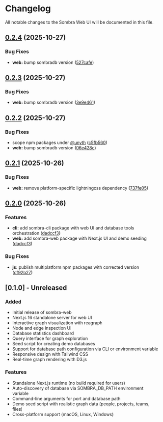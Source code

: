 # Changelog

All notable changes to the Sombra Web UI will be documented in this file.

## [0.2.4](https://github.com/maskdotdev/sombra/compare/web-v0.2.3...web-v0.2.4) (2025-10-27)


### Bug Fixes

* **web:** bump sombradb version ([527cafe](https://github.com/maskdotdev/sombra/commit/527cafed36dee31f6408d117a6d9e561c2244168))

## [0.2.3](https://github.com/maskdotdev/sombra/compare/web-v0.2.2...web-v0.2.3) (2025-10-27)


### Bug Fixes

* **web:** bump sombradb version ([3e9e461](https://github.com/maskdotdev/sombra/commit/3e9e4615c39ff644595b0f29fcf272c713958e32))

## [0.2.2](https://github.com/maskdotdev/sombra/compare/web-v0.2.1...web-v0.2.2) (2025-10-27)


### Bug Fixes

* scope npm packages under [@unyth](https://github.com/unyth) ([c5fb560](https://github.com/maskdotdev/sombra/commit/c5fb560b3d72cc45e82a2e03c0469318b5b61775))
* **web:** bump sombradb version ([06e428c](https://github.com/maskdotdev/sombra/commit/06e428ccfced91619c009c4e1bfa329141769088))

## [0.2.1](https://github.com/maskdotdev/sombra/compare/web-v0.2.0...web-v0.2.1) (2025-10-26)


### Bug Fixes

* **web:** remove platform-specific lightningcss dependency ([737fe05](https://github.com/maskdotdev/sombra/commit/737fe057ecc8012ba0c65734f37f9350df9b7d1d))

## [0.2.0](https://github.com/maskdotdev/sombra/compare/web-v0.1.0...web-v0.2.0) (2025-10-26)


### Features

* **cli:** add sombra-cli package with web UI and database tools orchestration ([dadccf3](https://github.com/maskdotdev/sombra/commit/dadccf3850ad5cf05f734ef99825ac9940f0ab69))
* **web:** add sombra-web package with Next.js UI and demo seeding ([dadccf3](https://github.com/maskdotdev/sombra/commit/dadccf3850ad5cf05f734ef99825ac9940f0ab69))


### Bug Fixes

* **js:** publish multiplatform npm packages with corrected version ([cf92b27](https://github.com/maskdotdev/sombra/commit/cf92b27badd31c06b35189a292ce5fbd6ff96e26))

## [0.1.0] - Unreleased

### Added
- Initial release of sombra-web
- Next.js 16 standalone server for web UI
- Interactive graph visualization with reagraph
- Node and edge inspection UI
- Database statistics dashboard
- Query interface for graph exploration
- Seed script for creating demo databases
- Support for database path configuration via CLI or environment variable
- Responsive design with Tailwind CSS
- Real-time graph rendering with D3.js

### Features
- Standalone Next.js runtime (no build required for users)
- Auto-discovery of database via SOMBRA_DB_PATH environment variable
- Command-line arguments for port and database path
- Demo seed script with realistic graph data (people, projects, teams, files)
- Cross-platform support (macOS, Linux, Windows)
